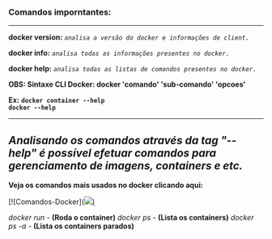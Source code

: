 ### **Comandos imporntantes:**
------------------------
**docker version:** _`analisa a versão do docker e informações de client.`_

**docker info:** _`analisa todas as informações presentes no docker.`_

**docker help:** _`analisa todas as listas de comandos presentes no docker.`_

**OBS: Sintaxe CLI Docker: docker 'comando' 'sub-comando' 'opcoes'**

**Ex:** **`docker container --help`**</br>
**`docker --help`**

-------------------------

## **_Analisando os comandos através da tag "--help" é possível efetuar comandos para gerenciamento de imagens, containers e etc._**

**Veja os comandos mais usados no docker clicando aqui:**</br>

[![Comandos-Docker]([<img src="https://cdn.jsdelivr.net/gh/devicons/devicon@latest/icons/docker/docker-original.svg" />)](https://www.youtube.com/watch?v=_su5XaOdEKg&list=PLg7nVxv7fa6dxsV1ftKI8FAm4YD6iZuI4&index=2](https://blog.rocketseat.com.br/comandos-docker-mais-utilizados/)) 

_docker run -_ **(Roda o container)**
_docker ps -_ **(Lista os containers)**
_docker ps -a -_ **(Lista os containers parados)**



